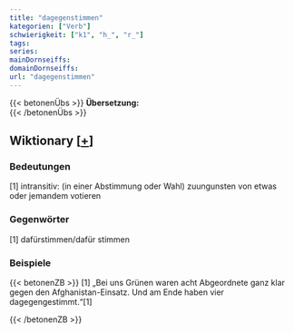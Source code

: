 ```yaml
---
title: "dagegenstimmen"
kategorien: ["Verb"]
schwierigkeit: ["k1", "h_", "r_"]
tags:
series:
mainDornseiffs:
domainDornseiffs:
url: "dagegenstimmen"
---
```


{{< betonenÜbs >}}
**Übersetzung:**  
{{< /betonenÜbs >}}

## Wiktionary [[+](https://de.wiktionary.org/wiki/dagegenstimmen)]

### Bedeutungen
[1] intransitiv: (in einer Abstimmung oder Wahl) zuungunsten von etwas oder jemandem votieren  

### Gegenwörter
[1] dafürstimmen/dafür stimmen  

### Beispiele
{{< betonenZB >}}
[1] „Bei uns Grünen waren acht Abgeordnete ganz klar gegen den Afghanistan-Einsatz. Und am Ende haben vier dagegengestimmt.“[1]  

{{< /betonenZB >}}

